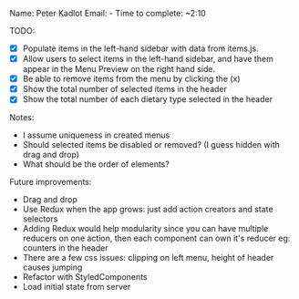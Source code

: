 Name: Peter Kadlot
Email: -
Time to complete: ~2:10

TODO:

- [x] Populate items in the left-hand sidebar with data from items.js.
- [x] Allow users to select items in the left-hand sidebar, and have them appear in the Menu Preview on the right hand side.
- [x] Be able to remove items from the menu by clicking the (x)
- [x] Show the total number of selected items in the header
- [x] Show the total number of each dietary type selected in the header

Notes:

- I assume uniqueness in created menus
- Should selected items be disabled or removed? (I guess hidden with drag and drop)
- What should be the order of elements?

Future improvements:

- Drag and drop
- Use Redux when the app grows: just add action creators and state selectors
- Adding Redux would help modularity since you can have multiple reducers on one action, then each component can own it's reducer eg: counters in the header
- There are a few css issues: clipping on left menu, height of header causes jumping
- Refactor with StyledComponents
- Load initial state from server
